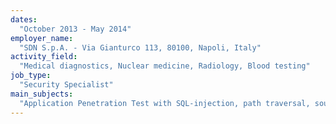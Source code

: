 ```yaml
---
dates:
  "October 2013 - May 2014"
employer_name:
  "SDN S.p.A. - Via Gianturco 113, 80100, Napoli, Italy"
activity_field:
  "Medical diagnostics, Nuclear medicine, Radiology, Blood testing"
job_type:
  "Security Specialist"
main_subjects:
  "Application Penetration Test with SQL-injection, path traversal, source code or database exposure, denial of service and authorization bypass tests; in-depth analysis with Microsoft ASP.NET decompilers."
---
```

